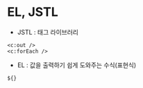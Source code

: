 # EL, JSTL

- JSTL : 태그 라이브러리

```
<c:out />
<c:forEach />
```

- EL : 값을 출력하기 쉽게 도와주는 수식(표현식)

```
${}
```
